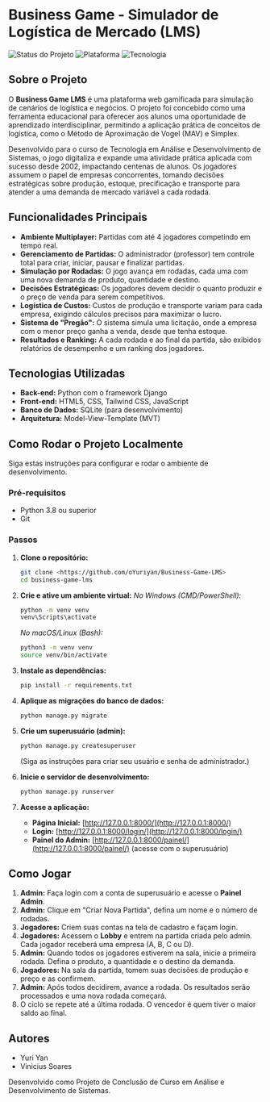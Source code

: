 # Business Game - Simulador de Logística de Mercado (LMS)

![Status do Projeto](https://img.shields.io/badge/status-em%20desenvolvimento-yellow)
![Plataforma](https://img.shields.io/badge/plataforma-web-blue)
![Tecnologia](https://img.shields.io/badge/tecnologia-Django-green)

## Sobre o Projeto

O **Business Game LMS** é uma plataforma web gamificada para simulação de cenários de logística e negócios. O projeto foi concebido como uma ferramenta educacional para oferecer aos alunos uma oportunidade de aprendizado interdisciplinar, permitindo a aplicação prática de conceitos de logística, como o Método de Aproximação de Vogel (MAV) e Simplex. 

 Desenvolvido para o curso de Tecnologia em Análise e Desenvolvimento de Sistemas, o jogo digitaliza e expande uma atividade prática aplicada com sucesso desde 2002, impactando centenas de alunos. Os jogadores assumem o papel de empresas concorrentes, tomando decisões estratégicas sobre produção, estoque, precificação e transporte para atender a uma demanda de mercado variável a cada rodada. 

## Funcionalidades Principais

*  **Ambiente Multiplayer:** Partidas com até 4 jogadores competindo em tempo real. 
*  **Gerenciamento de Partidas:** O administrador (professor) tem controle total para criar, iniciar, pausar e finalizar partidas. 
*  **Simulação por Rodadas:** O jogo avança em rodadas, cada uma com uma nova demanda de produto, quantidade e destino. 
* **Decisões Estratégicas:** Os jogadores devem decidir o quanto produzir e o preço de venda para serem competitivos.
*  **Logística de Custos:** Custos de produção e transporte variam para cada empresa, exigindo cálculos precisos para maximizar o lucro. 
*  **Sistema de "Pregão":** O sistema simula uma licitação, onde a empresa com o menor preço ganha a venda, desde que tenha estoque. 
*  **Resultados e Ranking:** A cada rodada e ao final da partida, são exibidos relatórios de desempenho e um ranking dos jogadores. 

## Tecnologias Utilizadas

* **Back-end:** Python com o framework Django
* **Front-end:** HTML5, CSS, Tailwind CSS, JavaScript
* **Banco de Dados:** SQLite (para desenvolvimento)
* **Arquitetura:** Model-View-Template (MVT)

## Como Rodar o Projeto Localmente

Siga estas instruções para configurar e rodar o ambiente de desenvolvimento.

### Pré-requisitos
* Python 3.8 ou superior
* Git

### Passos

1.  **Clone o repositório:**
    ```bash
    git clone <https://github.com/oYuriyan/Business-Game-LMS>
    cd business-game-lms
    ```

2.  **Crie e ative um ambiente virtual:**
    *No Windows (CMD/PowerShell):*
    ```bash
    python -m venv venv
    venv\Scripts\activate
    ```
    *No macOS/Linux (Bash):*
    ```bash
    python3 -m venv venv
    source venv/bin/activate
    ```

3.  **Instale as dependências:**
    ```bash
    pip install -r requirements.txt
    ```

4.  **Aplique as migrações do banco de dados:**
    ```bash
    python manage.py migrate
    ```

5.  **Crie um superusuário (admin):**
    ```bash
    python manage.py createsuperuser
    ```
    (Siga as instruções para criar seu usuário e senha de administrador.)

6.  **Inicie o servidor de desenvolvimento:**
    ```bash
    python manage.py runserver
    ```

7.  **Acesse a aplicação:**
    * **Página Inicial:** [http://127.0.0.1:8000/](http://127.0.0.1:8000/)
    * **Login:** [http://127.0.0.1:8000/login/](http://127.0.0.1:8000/login/)
    * **Painel do Admin:** [http://127.0.0.1:8000/painel/](http://127.0.0.1:8000/painel/) (acesse com o superusuário)

## Como Jogar

1.  **Admin:** Faça login com a conta de superusuário e acesse o **Painel Admin**.
2.  **Admin:** Clique em "Criar Nova Partida", defina um nome e o número de rodadas.
3.  **Jogadores:** Criem suas contas na tela de cadastro e façam login.
4.  **Jogadores:** Acessem o **Lobby** e entrem na partida criada pelo admin. Cada jogador receberá uma empresa (A, B, C ou D).
5.  **Admin:** Quando todos os jogadores estiverem na sala, inicie a primeira rodada. Defina o produto, a quantidade e o destino da demanda.
6.  **Jogadores:** Na sala da partida, tomem suas decisões de produção e preço e as confirmem.
7.  **Admin:** Após todos decidirem, avance a rodada. Os resultados serão processados e uma nova rodada começará.
8.  O ciclo se repete até a última rodada. O vencedor é quem tiver o maior saldo ao final. 

## Autores

* Yuri Yan
* Vinicius Soares

Desenvolvido como Projeto de Conclusão de Curso em Análise e Desenvolvimento de Sistemas.